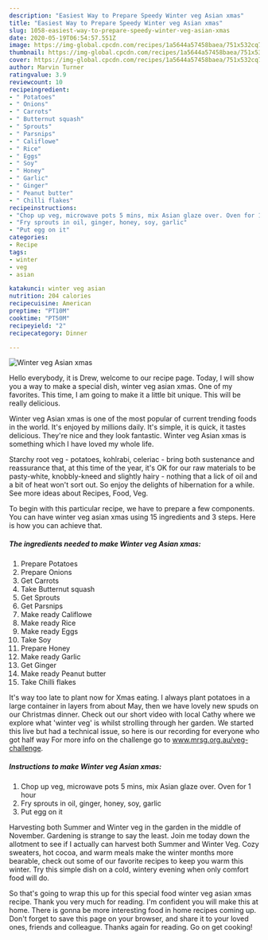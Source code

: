 ```yaml
---
description: "Easiest Way to Prepare Speedy Winter veg Asian xmas"
title: "Easiest Way to Prepare Speedy Winter veg Asian xmas"
slug: 1058-easiest-way-to-prepare-speedy-winter-veg-asian-xmas
date: 2020-05-19T06:54:57.551Z
image: https://img-global.cpcdn.com/recipes/1a5644a57458baea/751x532cq70/winter-veg-asian-xmas-recipe-main-photo.jpg
thumbnail: https://img-global.cpcdn.com/recipes/1a5644a57458baea/751x532cq70/winter-veg-asian-xmas-recipe-main-photo.jpg
cover: https://img-global.cpcdn.com/recipes/1a5644a57458baea/751x532cq70/winter-veg-asian-xmas-recipe-main-photo.jpg
author: Marvin Turner
ratingvalue: 3.9
reviewcount: 10
recipeingredient:
- " Potatoes"
- " Onions"
- " Carrots"
- " Butternut squash"
- " Sprouts"
- " Parsnips"
- " Califlowe"
- " Rice"
- " Eggs"
- " Soy"
- " Honey"
- " Garlic"
- " Ginger"
- " Peanut butter"
- " Chilli flakes"
recipeinstructions:
- "Chop up veg, microwave pots 5 mins, mix Asian glaze over. Oven for 1 hour"
- "Fry sprouts in oil, ginger, honey, soy, garlic"
- "Put egg on it"
categories:
- Recipe
tags:
- winter
- veg
- asian

katakunci: winter veg asian 
nutrition: 204 calories
recipecuisine: American
preptime: "PT10M"
cooktime: "PT50M"
recipeyield: "2"
recipecategory: Dinner

---
```



![Winter veg Asian xmas](https://img-global.cpcdn.com/recipes/1a5644a57458baea/751x532cq70/winter-veg-asian-xmas-recipe-main-photo.jpg)

Hello everybody, it is Drew, welcome to our recipe page. Today, I will show you a way to make a special dish, winter veg asian xmas. One of my favorites. This time, I am going to make it a little bit unique. This will be really delicious.

Winter veg Asian xmas is one of the most popular of current trending foods in the world. It's enjoyed by millions daily. It's simple, it is quick, it tastes delicious. They're nice and they look fantastic. Winter veg Asian xmas is something which I have loved my whole life.

Starchy root veg - potatoes, kohlrabi, celeriac - bring both sustenance and reassurance that, at this time of the year, it&#39;s OK for our raw materials to be pasty-white, knobbly-kneed and slightly hairy - nothing that a lick of oil and a bit of heat won&#39;t sort out. So enjoy the delights of hibernation for a while. See more ideas about Recipes, Food, Veg.


To begin with this particular recipe, we have to prepare a few components. You can have winter veg asian xmas using 15 ingredients and 3 steps. Here is how you can achieve that.

<!--inarticleads1-->

##### The ingredients needed to make Winter veg Asian xmas:

1. Prepare  Potatoes
1. Prepare  Onions
1. Get  Carrots
1. Take  Butternut squash
1. Get  Sprouts
1. Get  Parsnips
1. Make ready  Califlowe
1. Make ready  Rice
1. Make ready  Eggs
1. Take  Soy
1. Prepare  Honey
1. Make ready  Garlic
1. Get  Ginger
1. Make ready  Peanut butter
1. Take  Chilli flakes


It&#39;s way too late to plant now for Xmas eating. I always plant potatoes in a large container in layers from about May, then we have lovely new spuds on our Christmas dinner. Check out our short video with local Cathy where we explore what &#39;winter veg&#39; is whilst strolling through her garden. We started this live but had a technical issue, so here is our recording for everyone who got half way For more info on the challenge go to www.mrsg.org.au/veg-challenge. 

<!--inarticleads2-->

##### Instructions to make Winter veg Asian xmas:

1. Chop up veg, microwave pots 5 mins, mix Asian glaze over. Oven for 1 hour
1. Fry sprouts in oil, ginger, honey, soy, garlic
1. Put egg on it


Harvesting both Summer and Winter veg in the garden in the middle of November. Gardening is strange to say the least. Join me today down the allotment to see if I actually can harvest both Summer and Winter Veg. Cozy sweaters, hot cocoa, and warm meals make the winter months more bearable, check out some of our favorite recipes to keep you warm this winter. Try this simple dish on a cold, wintery evening when only comfort food will do. 

So that's going to wrap this up for this special food winter veg asian xmas recipe. Thank you very much for reading. I'm confident you will make this at home. There is gonna be more interesting food in home recipes coming up. Don't forget to save this page on your browser, and share it to your loved ones, friends and colleague. Thanks again for reading. Go on get cooking!
